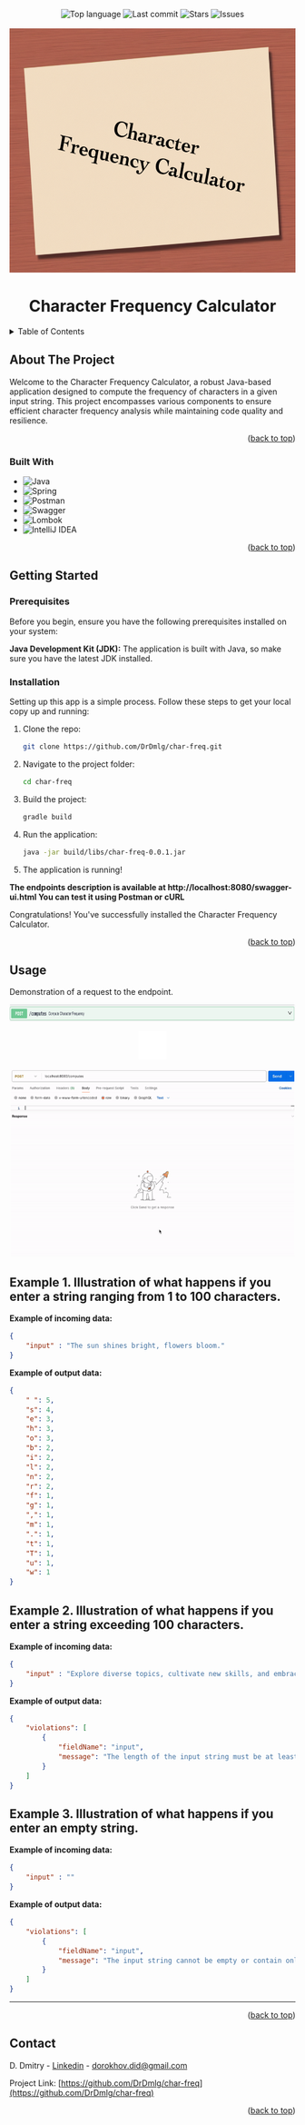 <a name="readme-top"></a>

<!-- PROJECT SHIELDS -->
<div align="center">
  <img alt="Top language" src="https://img.shields.io/github/languages/top/DrDmlg/char-freq?style=for-the-badge&color=green">
  <img alt="Last commit" src="https://img.shields.io/github/last-commit/DrDmlg/char-freq?style=for-the-badge&color=blueviolet">
  <img alt="Stars" src="https://img.shields.io/github/stars/DrDmlg/char-freq?style=for-the-badge&color=yellow">
  <img alt="Issues" src="https://img.shields.io/github/issues/DrDmlg/char-freq?style=for-the-badge&color=red">
</div>

<!-- PROJECT LOGO -->
<br />
<div align="center">
  <a href=" ">
    <img src="logo/logo.png" alt="Logo" width="550" height="430">
  </a>
  <h1 align="center">Character Frequency Calculator</h1>
</div>



<!-- TABLE OF CONTENTS -->
<details>
  <summary>Table of Contents</summary>
  <ol>
    <li>
      <a href="#about-the-project">About The Project</a>
      <ul>
        <li><a href="#built-with">Built With</a></li>
      </ul>
    </li>
    <li>
      <a href="#getting-started">Getting Started</a>
      <ul>
        <li><a href="#prerequisites">Prerequisites</a></li>
        <li><a href="#installation">Installation</a></li>
      </ul>
    </li>
    <li><a href="#usage">Usage</a></li>
    <li><a href="#contact">Contact</a></li>
</details>



<!-- ABOUT THE PROJECT -->
## About The Project

Welcome to the Character Frequency Calculator, a robust Java-based application designed to compute the frequency of characters in a given input string. This project encompasses various components to ensure efficient character frequency analysis while maintaining code quality and resilience.
  
<p align="right">(<a href="#readme-top">back to top</a>)</p>

### Built With
* ![Java](https://img.shields.io/badge/java-%23ED8B00.svg?style=for-the-badge&logo=openjdk&logoColor=white)
* ![Spring](https://img.shields.io/badge/spring-%236DB33F.svg?style=for-the-badge&logo=spring&logoColor=white)
* ![Postman](https://img.shields.io/badge/Postman-FF6C37?style=for-the-badge&logo=postman&logoColor=white)
* ![Swagger](https://img.shields.io/badge/-Swagger-%23Clojure?style=for-the-badge&logo=swagger&logoColor=white)
* ![Lombok](https://img.shields.io/badge/lombok-red.svg?style=for-the-badge&logo=lombok&logoColor=white)
* ![IntelliJ IDEA](https://img.shields.io/badge/IntelliJIDEA-000000.svg?style=for-the-badge&logo=intellij-idea&logoColor=white)

<p align="right">(<a href="#readme-top">back to top</a>)</p>

<!-- GETTING STARTED -->
## Getting Started

### Prerequisites
Before you begin, ensure you have the following prerequisites installed on your system:

**Java Development Kit (JDK):** The application is built with Java, so make sure you have the latest JDK installed. 

### Installation
Setting up this app is a simple process. Follow these steps to get your local copy up and running:

1. Clone the repo:
   ```sh
   git clone https://github.com/DrDmlg/char-freq.git
   ```
2. Navigate to the project folder:
   ```sh
   cd char-freq
   ```
3. Build the project:
   ```sh
   gradle build
   ```
4. Run the application:
   ```sh
   java -jar build/libs/char-freq-0.0.1.jar
   ```

6. The application is running!

**The endpoints description is available at http://localhost:8080/swagger-ui.html You can test it using Postman or cURL**

Congratulations! You've successfully installed the Character Frequency Calculator.
<p align="right">(<a href="#readme-top">back to top</a>)</p>

<!-- USAGE EXAMPLES -->
## Usage

Demonstration of a request to the endpoint.

<p align="center"> <img src="logo/endpoint.png" width="1000" height="30"></p>

<p align="center"> <img src="logo/arrow.gif" width="50" height="50"></p>

<p align="center"> <img src="logo/demo.gif" width="500" height="330"></p>

## Example 1. Illustration of what happens if you enter a string ranging from 1 to 100 characters.

**Example of incoming data:**
```json
{
    "input" : "The sun shines bright, flowers bloom."
}
```

**Example of output  data:**

```json
{
    " ": 5,
    "s": 4,
    "e": 3,
    "h": 3,
    "o": 3,
    "b": 2,
    "i": 2,
    "l": 2,
    "n": 2,
    "r": 2,
    "f": 1,
    "g": 1,
    ",": 1,
    "m": 1,
    ".": 1,
    "t": 1,
    "T": 1,
    "u": 1,
    "w": 1
}
```
## Example 2. Illustration of what happens if you enter a string exceeding 100 characters.

**Example of incoming data:**
```json
{
    "input" : "Explore diverse topics, cultivate new skills, and embrace continuous learning for personal and professional development."
}
```

**Example of output  data:**

```json
{
    "violations": [
        {
            "fieldName": "input",
            "message": "The length of the input string must be at least 1 and not exceed 100 characters"
        }
    ]
}
```

## Example 3. Illustration of what happens if you enter an empty string.

**Example of incoming data:**
```json
{
    "input" : ""
}
```

**Example of output  data:**

```json
{
    "violations": [
        {
            "fieldName": "input",
            "message": "The input string cannot be empty or contain only spaces"
        }
    ]
}
```
<hr>

<p align="right">(<a href="#readme-top">back to top</a>)</p>


<!-- CONTACT -->
## Contact

D. Dmitry - [Linkedin](https://www.linkedin.com/in/dmitry-dorokhov/) - dorokhov.did@gmail.com

Project Link: [https://github.com/DrDmlg/char-freq](https://github.com/DrDmlg/char-freq)

<p align="right">(<a href="#readme-top">back to top</a>)</p>
